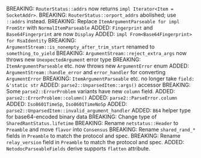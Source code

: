 BREAKING: `RouterStatus::addrs` now returns `impl Iterator<Item = SocketAddr>`.
BREAKING: `RouterStatus::orport_addrs` abolished; use `::addrs` instead.
BREAKING: Replace `ItemArgumentParseable for impl FromStr` with `NormalItemParseable`
ADDED: `Fingerprint` and `Base64Fingerprint` are now `Display`
ADDED: `impl From<Base64Fingerprint> for RsaIdentity`
BREAKING: `ArgumentStream::is_nonempty_after_trim_start` renamed to `something_to_yield`
BREAKING: `ArgumentStream::reject_extra_args` now throws new `UnexpectedArgument` error type
BREAKING: `ItemArgumentParseable` etc. now throws new `ArgumentError` enum
ADDED: `ArgumentStream::handle_error` and `error_handler` for converting `ArgumentError`
BREAKING: `ItemArgumentParseable` etc. no longer take `field: &'static str`
ADDED: `parse2::UnparsedItem::args()` accessor
BREAKING: Some `parse2::ErrorProblem` variants have new `column` field.
ADDED: `parse2::ErrorProblem::column()`
ADDED: `parse2::ParseError.column`
ADDED: `Iso8601TimeSp`, `Iso8601TimeNoSp`
ADDED: `parse2::UnparsedItem::invalid_argument_handler`
ADDED: `B64` helper type for base64-encoded binary data
BREAKING: Change type of `SharedRantStatus.lifetime`
BREAKING: Rename `netstatus::Header` to `Preamble` and move `flavor` into `Consensus`
BREAKING: Rename `shared_rand_*` fields in `Preamble` to match the protocol and spec.
BREAKING: Rename `relay_version` field in `Preamble` to match the protocol and spec.
ADDED: `NetodocParseableFields` derive supports `flatten` attribute.
